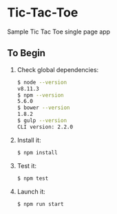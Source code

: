 # Tic-Tac-Toe
Sample Tic Tac Toe single page app


## To Begin
1. Check global dependencies:
	``` Bash
	$ node --version
	v8.11.3
	$ npm --version
	5.6.0
	$ bower --version
	1.8.2
	$ gulp --version
	CLI version: 2.2.0
	```

2. Install it:
	``` Bash
	$ npm install
	```

3. Test it:
	``` Bash
	$ npm test
	```

4. Launch it:
	``` Bash
	$ npm run start
	```
